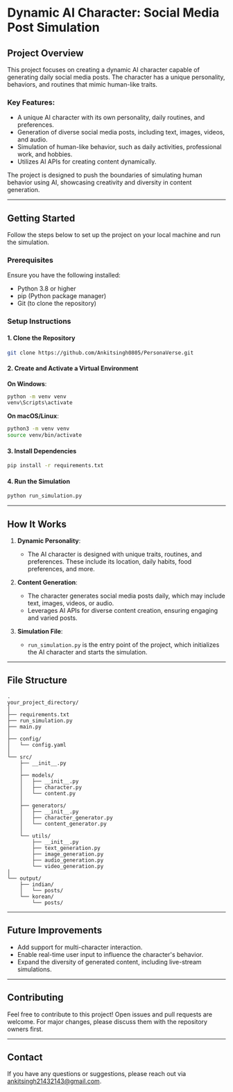 # Dynamic AI Character: Social Media Post Simulation

## Project Overview
This project focuses on creating a dynamic AI character capable of generating daily social media posts. The character has a unique personality, behaviors, and routines that mimic human-like traits. 

### Key Features:
- A unique AI character with its own personality, daily routines, and preferences.
- Generation of diverse social media posts, including text, images, videos, and audio.
- Simulation of human-like behavior, such as daily activities, professional work, and hobbies.
- Utilizes AI APIs for creating content dynamically.

The project is designed to push the boundaries of simulating human behavior using AI, showcasing creativity and diversity in content generation.

---

## Getting Started
Follow the steps below to set up the project on your local machine and run the simulation.

### Prerequisites
Ensure you have the following installed:
- Python 3.8 or higher
- pip (Python package manager)
- Git (to clone the repository)

### Setup Instructions

#### 1. Clone the Repository
```bash
git clone https://github.com/Ankitsingh0805/PersonaVerse.git
```

#### 2. Create and Activate a Virtual Environment

**On Windows**:
```bash
python -m venv venv
venv\Scripts\activate
```

**On macOS/Linux**:
```bash
python3 -m venv venv
source venv/bin/activate
```

#### 3. Install Dependencies
```bash
pip install -r requirements.txt
```

#### 4. Run the Simulation
```bash
python run_simulation.py
```

---

## How It Works
1. **Dynamic Personality**:
   - The AI character is designed with unique traits, routines, and preferences. These include its location, daily habits, food preferences, and more.

2. **Content Generation**:
   - The character generates social media posts daily, which may include text, images, videos, or audio.
   - Leverages AI APIs for diverse content creation, ensuring engaging and varied posts.

3. **Simulation File**:
   - `run_simulation.py` is the entry point of the project, which initializes the AI character and starts the simulation.

---

## File Structure
```plaintext
.
your_project_directory/
│
├── requirements.txt
├── run_simulation.py
├── main.py
│
├── config/
│   └── config.yaml
│
└── src/
    ├── __init__.py
    │
    ├── models/
    │   ├── __init__.py
    │   ├── character.py
    │   └── content.py
    │
    ├── generators/
    │   ├── __init__.py
    │   ├── character_generator.py
    │   └── content_generator.py
    │
    └── utils/
        ├── __init__.py
        ├── text_generation.py
        ├── image_generation.py
        ├── audio_generation.py
        └── video_generation.py
│
└── output/
    ├── indian/
    │   └── posts/
    └── korean/
        └── posts/         
```

---

## Future Improvements
- Add support for multi-character interaction.
- Enable real-time user input to influence the character's behavior.
- Expand the diversity of generated content, including live-stream simulations.

---

## Contributing
Feel free to contribute to this project! Open issues and pull requests are welcome. For major changes, please discuss them with the repository owners first.



---

## Contact
If you have any questions or suggestions, please reach out via ankitsingh21432143@gmail.com.
